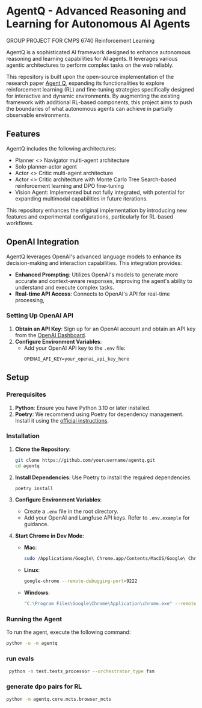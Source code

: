 # AgentQ - Advanced Reasoning and Learning for Autonomous AI Agents
GROUP PROJECT FOR CMPS 6740 Reinforcement Learning

AgentQ is a sophisticated AI framework designed to enhance autonomous reasoning and learning capabilities for AI agents. It leverages various agentic architectures to perform complex tasks on the web reliably.

This repository is built upon the open-source implementation of the research paper [Agent Q](https://arxiv.org/abs/2408.07199), expanding its functionalities to explore reinforcement learning (RL) and fine-tuning strategies specifically designed for interactive and dynamic environments. By augmenting the existing framework with additional RL-based components, this project aims to push the boundaries of what autonomous agents can achieve in partially observable environments.

## Features

AgentQ includes the following architectures:
- Planner <> Navigator multi-agent architecture
- Solo planner-actor agent
- Actor <> Critic multi-agent architecture
- Actor <> Critic architecture with Monte Carlo Tree Search-based reinforcement learning and DPO fine-tuning
- Vision Agent: Implemented but not fully integrated, with potential for expanding multimodal capabilities in future iterations.


This repository enhances the original implementation by introducing new features and experimental configurations, particularly for RL-based workflows.

## OpenAI Integration

AgentQ leverages OpenAI's advanced language models to enhance its decision-making and interaction capabilities. This integration provides:

- **Enhanced Prompting**: Utilizes OpenAI's models to generate more accurate and context-aware responses, improving the agent's ability to understand and execute complex tasks.
- **Real-time API Access**: Connects to OpenAI's API for real-time processing,

### Setting Up OpenAI API

1. **Obtain an API Key**: Sign up for an OpenAI account and obtain an API key from the [OpenAI Dashboard](https://platform.openai.com/).
2. **Configure Environment Variables**:
   - Add your OpenAI API key to the `.env` file:
     ```plaintext
     OPENAI_API_KEY=your_openai_api_key_here
     ```

## Setup

### Prerequisites

1. **Python**: Ensure you have Python 3.10 or later installed.
2. **Poetry**: We recommend using Poetry for dependency management. Install it using the [official instructions](https://python-poetry.org/docs/#installation).

### Installation

1. **Clone the Repository**:
   ```bash
   git clone https://github.com/yourusername/agentq.git
   cd agentq


2. **Install Dependencies**:
   Use Poetry to install the required dependencies.
   ```bash
   poetry install
   ```

3. **Configure Environment Variables**:
   - Create a `.env` file in the root directory.
   - Add your OpenAI and Langfuse API keys. Refer to `.env.example` for guidance.

4. **Start Chrome in Dev Mode**:
   - **Mac**:
     ```bash
     sudo /Applications/Google\ Chrome.app/Contents/MacOS/Google\ Chrome --remote-debugging-port=9222
     ```
   - **Linux**:
     ```bash
     google-chrome --remote-debugging-port=9222
     ```
   - **Windows**:
     ```bash
     "C:\Program Files\Google\Chrome\Application\chrome.exe" --remote-debugging-port=9222
     ```

### Running the Agent

To run the agent, execute the following command:

```bash
python -u -m agentq
```

### run evals

```bash
 python -m test.tests_processor --orchestrator_type fsm
```

### generate dpo pairs for RL

```bash
python -m agentq.core.mcts.browser_mcts
```

